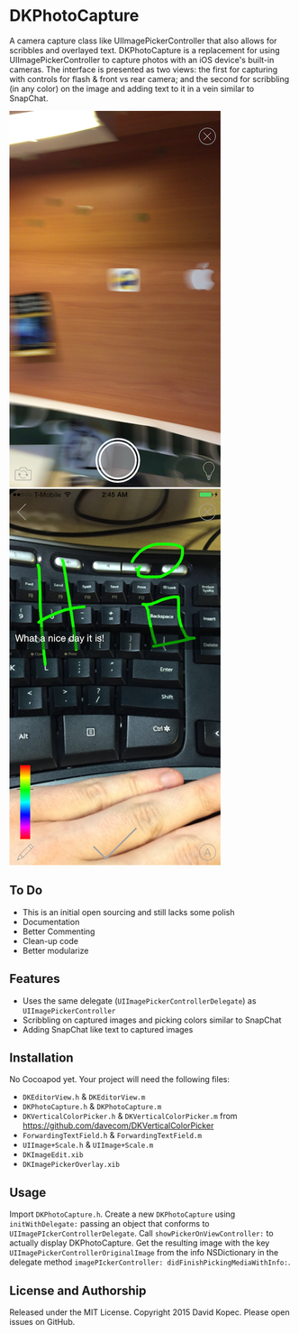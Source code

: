 # DKPhotoCapture
A camera capture class like UIImagePickerController that also allows for scribbles and overlayed text. DKPhotoCapture is a replacement for using UIImagePickerController to capture photos with an iOS device's built-in cameras. The interface is presented as two views: the first for capturing with controls for flash & front vs rear camera; and the second for scribbling (in any color) on the image and adding text to it in a vein similar to SnapChat.

![DKPhotoCapture1](https://raw.githubusercontent.com/davecom/DKPhotoCapture/master/dkphotocapture1.png)
![DKPhotoCapture2](https://raw.githubusercontent.com/davecom/DKPhotoCapture/master/dkphotocapture2.png)

## To Do
* This is an initial open sourcing and still lacks some polish
* Documentation
* Better Commenting
* Clean-up code
* Better modularize

## Features
* Uses the same delegate (`UIImagePickerControllerDelegate`) as `UIImagePickerController`
* Scribbling on captured images and picking colors similar to SnapChat
* Adding SnapChat like text to captured images

## Installation
No Cocoapod yet. Your project will need the following files:
* `DKEditorView.h` & `DKEditorView.m`
* `DKPhotoCapture.h` & `DKPhotoCapture.m`
* `DKVerticalColorPicker.h` & `DKVerticalColorPicker.m` from https://github.com/davecom/DKVerticalColorPicker
* `ForwardingTextField.h` & `ForwardingTextField.m`
* `UIImage+Scale.h` & `UIImage+Scale.m`
* `DKImageEdit.xib`
* `DKImagePickerOverlay.xib`

## Usage
Import `DKPhotoCapture.h`. Create a new `DKPhotoCapture` using `initWithDelegate:` passing an object that conforms to `UIImagePIckerControllerDelegate`. Call `showPickerOnViewController:` to actually display DKPhotoCapture. Get the resulting image with the key `UIImagePickerControllerOriginalImage` from the info NSDictionary in the delegate method `imagePIckerController: didFinishPickingMediaWithInfo:`.

## License and Authorship
Released under the MIT License.  Copyright 2015 David Kopec. Please open issues on GitHub.
